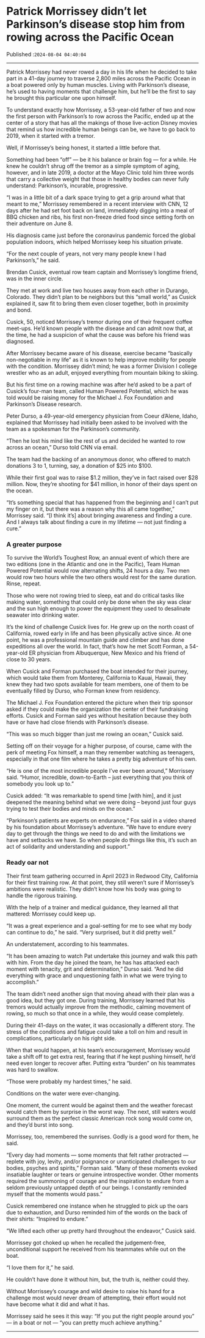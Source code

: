 # Patrick Morrissey didn’t let Parkinson’s disease stop him from rowing across the Pacific Ocean

Published :`2024-08-04 04:40:04`

---

Patrick Morrissey had never rowed a day in his life when he decided to take part in a 41-day journey to traverse 2,800 miles across the Pacific Ocean in a boat powered only by human muscles. Living with Parkinson’s disease, he’s used to having moments that challenge him, but he’ll be the first to say he brought this particular one upon himself.

To understand exactly how Morrissey, a 53-year-old father of two and now the first person with Parkinson’s to row across the Pacific, ended up at the center of a story that has all the makings of those live-action Disney movies that remind us how incredible human beings can be, we have to go back to 2019, when it started with a tremor.

Well, if Morrissey’s being honest, it started a little before that.

Something had been “off” — be it his balance or brain fog — for a while. He knew he couldn’t shrug off the tremor as a simple symptom of aging, however, and in late 2019, a doctor at the Mayo Clinic told him three words that carry a collective weight that those in healthy bodies can never fully understand: Parkinson’s, incurable, progressive.

“I was in a little bit of a dark space trying to get a grip around what that meant to me,” Morrissey remembered in a recent interview with CNN, 12 days after he had set foot back on land, immediately digging into a meal of BBQ chicken and ribs, his first non-freeze dried food since setting forth on their adventure on June 8.

His diagnosis came just before the coronavirus pandemic forced the global population indoors, which helped Morrissey keep his situation private.

“For the next couple of years, not very many people knew I had Parkinson’s,” he said.

Brendan Cusick, eventual row team captain and Morrissey’s longtime friend, was in the inner circle.

They met at work and live two houses away from each other in Durango, Colorado. They didn’t plan to be neighbors but this “small world,” as Cusick explained it, saw fit to bring them even closer together, both in proximity and bond.

Cusick, 50, noticed Morrissey’s tremor during one of their frequent coffee meet-ups. He’d known people with the disease and can admit now that, at the time, he had a suspicion of what the cause was before his friend was diagnosed.

After Morrissey became aware of his disease, exercise became “basically non-negotiable in my life” as it is known to help improve mobility for people with the condition. Morrissey didn’t mind; he was a former Division I college wrestler who as an adult, enjoyed everything from mountain biking to skiing.

But his first time on a rowing machine was after he’d asked to be a part of Cusick’s four-man team, called Human Powered Potential, which he was told would be raising money for the Michael J. Fox Foundation and Parkinson’s Disease research.

Peter Durso, a 49-year-old emergency physician from Coeur d’Alene, Idaho, explained that Morrissey had initially been asked to be involved with the team as a spokesman for the Parkinson’s community.

“Then he lost his mind like the rest of us and decided he wanted to row across an ocean,” Durso told CNN via email.

The team had the backing of an anonymous donor, who offered to match donations 3 to 1, turning, say, a donation of $25 into $100.

While their first goal was to raise $1.2 million, they’ve in fact raised over $28 million. Now, they’re shooting for $41 million, in honor of their days spent on the ocean.

“It’s something special that has happened from the beginning and I can’t put my finger on it, but there was a reason why this all came together,” Morrissey said. “[I think it’s] about bringing awareness and finding a cure. And I always talk about finding a cure in my lifetime — not just finding a cure.”

### A greater purpose

To survive the World’s Toughest Row, an annual event of which there are two editions (one in the Atlantic and one in the Pacific), Team Human Powered Potential would row alternating shifts, 24 hours a day. Two men would row two hours while the two others would rest for the same duration. Rinse, repeat.

Those who were not rowing tried to sleep, eat and do critical tasks like making water, something that could only be done when the sky was clear and the sun high enough to power the equipment they used to desalinate seawater into drinking water.

It’s the kind of challenge Cusick lives for. He grew up on the north coast of California, rowed early in life and has been physically active since. At one point, he was a professional mountain guide and climber and has done expeditions all over the world. In fact, that’s how he met Scott Forman, a 54-year-old ER physician from Albuquerque, New Mexico and his friend of close to 30 years.

When Cusick and Forman purchased the boat intended for their journey, which would take them from Monterey, California to Kauai, Hawaii, they knew they had two spots available for team members, one of them to be eventually filled by Durso, who Forman knew from residency.

The Michael J. Fox Foundation entered the picture when their trip sponsor asked if they could make the organization the center of their fundraising efforts. Cusick and Forman said yes without hesitation because they both have or have had close friends with Parkinson’s disease.

“This was so much bigger than just me rowing an ocean,” Cusick said.

Setting off on their voyage for a higher purpose, of course, came with the perk of meeting Fox himself, a man they remember watching as teenagers, especially in that one film where he takes a pretty big adventure of his own.

“He is one of the most incredible people I’ve ever been around,” Morrissey said. “Humor, incredible, down-to-Earth – just everything that you think of somebody you look up to.”

Cusick added: “It was remarkable to spend time [with him], and it just deepened the meaning behind what we were doing – beyond just four guys trying to test their bodies and minds on the ocean.”

“Parkinson’s patients are experts on endurance,” Fox said in a video shared by his foundation about Morrissey’s adventure. “We have to endure every day to get through the things we need to do and with the limitations we have and setbacks we have. So when people do things like this, it’s such an act of solidarity and understanding and support.”

### Ready oar not

Their first team gathering occurred in April 2023 in Redwood City, California for their first training row. At that point, they still weren’t sure if Morrissey’s ambitions were realistic. They didn’t know how his body was going to handle the rigorous training.

With the help of a trainer and medical guidance, they learned all that mattered: Morrissey could keep up.

“It was a great experience and a goal-setting for me to see what my body can continue to do,” he said. “Very surprised, but it did pretty well.”

An understatement, according to his teammates.

“It has been amazing to watch Pat undertake this journey and walk this path with him. From the day he joined the team, he has has attacked each moment with tenacity, grit and determination,” Durso said. “And he did everything with grace and unquestioning faith in what we were trying to accomplish.”

The team didn’t need another sign that moving ahead with their plan was a good idea, but they got one. During training, Morrissey learned that his tremors would actually improve from the methodic, calming movement of rowing, so much so that once in a while, they would cease completely.

During their 41-days on the water, it was occasionally a different story. The stress of the conditions and fatigue could take a toll on him and result in complications, particularly on his right side.

When that would happen, at his team’s encouragement, Morrissey would take a shift off to get extra rest, fearing that if he kept pushing himself, he’d need even longer to recover after. Putting extra “burden” on his teammates was hard to swallow.

“Those were probably my hardest times,” he said.

Conditions on the water were ever-changing.

One moment, the current would be against them and the weather forecast would catch them by surprise in the worst way. The next, still waters would surround them as the perfect classic American rock song would come on, and they’d burst into song.

Morrissey, too, remembered the sunrises. Godly is a good word for them, he said.

“Every day had moments — some moments that felt rather protracted — replete with joy, levity, and/or poignance or unanticipated challenges to our bodies, psyches and spirits,” Forman said. “Many of these moments evoked insatiable laughter or tears or genuine introspective wonder. Other moments required the summoning of courage and the inspiration to endure from a seldom previously untapped depth of our beings. I constantly reminded myself that the moments would pass.”

Cusick remembered one instance when he struggled to pick up the oars due to exhaustion, and Durso reminded him of the words on the back of their shirts: “Inspired to endure.”

“We lifted each other up pretty hard throughout the endeavor,” Cusick said.

Morrissey got choked up when he recalled the judgement-free, unconditional support he received from his teammates while out on the boat.

“I love them for it,” he said.

He couldn’t have done it without him, but, the truth is, neither could they.

Without Morrissey’s courage and wild desire to raise his hand for a challenge most would never dream of attempting, their effort would not have become what it did and what it has.

Morrissey said he sees it this way: “If you put the right people around you” — in a boat or not — “you can pretty much achieve anything.”

---

